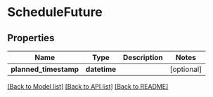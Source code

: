 # ScheduleFuture

## Properties
Name | Type | Description | Notes
------------ | ------------- | ------------- | -------------
**planned_timestamp** | **datetime** |  | [optional] 

[[Back to Model list]](../README.md#documentation-for-models) [[Back to API list]](../README.md#documentation-for-api-endpoints) [[Back to README]](../README.md)

